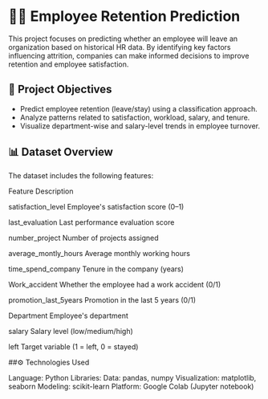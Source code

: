 # 🧑‍💼 Employee Retention Prediction
This project focuses on predicting whether an employee will leave an organization based on historical HR data. By identifying key factors influencing attrition, companies can make informed decisions to improve retention and employee satisfaction.

## 📌 Project Objectives

- Predict employee retention (leave/stay) using a classification approach.
-  Analyze patterns related to satisfaction, workload, salary, and tenure.
-  Visualize department-wise and salary-level trends in employee turnover.

## 📊 Dataset Overview
The dataset includes the following features:

Feature	Description

satisfaction_level    	  Employee's satisfaction score (0–1)

last_evaluation	          Last performance evaluation score

number_project	          Number of projects assigned

average_montly_hours	    Average monthly working hours

time_spend_company	      Tenure in the company (years)

Work_accident	            Whether the employee had a work accident (0/1)

promotion_last_5years	    Promotion in the last 5 years (0/1)

Department	              Employee's department

salary	                  Salary level (low/medium/high)

left	                    Target variable (1 = left, 0 = stayed)


##⚙️ Technologies Used

Language: Python
Libraries:
Data: pandas, numpy
Visualization: matplotlib, seaborn
Modeling: scikit-learn
Platform: Google Colab (Jupyter notebook)
